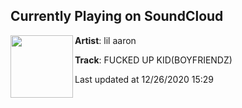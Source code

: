 ## Currently Playing on SoundCloud

[<img align="left" width="100" src="https://i1.sndcdn.com/artworks-000489177834-ygezqa-t50x50.jpg">](https://soundcloud.com/lilaaron911/fucked-up-kid?in=lilaaron911/sets/bfz2)

**Artist**: lil aaron 

**Track**: FUCKED UP KID(BOYFRIENDZ)

Last updated at 12/26/2020 15:29
